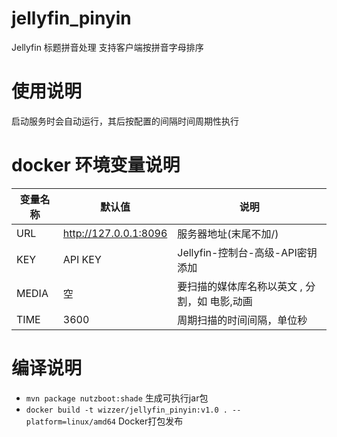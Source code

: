 # jellyfin_pinyin
Jellyfin 标题拼音处理 支持客户端按拼音字母排序
# 使用说明
启动服务时会自动运行，其后按配置的间隔时间周期性执行

# docker 环境变量说明

变量名称 | 默认值 | 说明
----|------|----
URL | http://127.0.0.1:8096  | 服务器地址(末尾不加/)
KEY | API KEY  | Jellyfin-控制台-高级-API密钥 添加
MEDIA | 空  | 要扫描的媒体库名称以英文 , 分割，如 电影,动画
TIME | 3600  | 周期扫描的时间间隔，单位秒


# 编译说明

* `mvn package nutzboot:shade` 生成可执行jar包
* `docker build -t wizzer/jellyfin_pinyin:v1.0 . --platform=linux/amd64` Docker打包发布